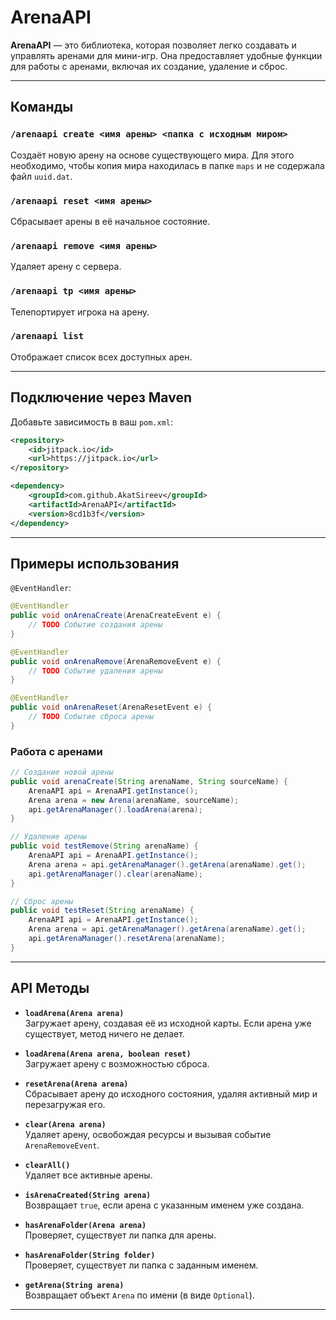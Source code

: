 
# ArenaAPI

**ArenaAPI** — это библиотека, которая позволяет легко создавать и управлять аренами для мини-игр. Она предоставляет удобные функции для работы с аренами, включая их создание, удаление и сброс.

---

## Команды

### `/arenaapi create <имя арены> <папка с исходным миром>` 
Создаёт новую арену на основе существующего мира. Для этого необходимо, чтобы копия мира находилась в папке `maps` и не содержала файл `uuid.dat`.
### `/arenaapi reset <имя арены>`
Сбрасывает арены в её начальное состояние.
### `/arenaapi remove <имя арены>`
Удаляет арену с сервера.
### `/arenaapi tp <имя арены>`
Телепортирует игрока на арену.
### `/arenaapi list`
Отображает список всех доступных арен.

---

## Подключение через Maven

Добавьте зависимость в ваш `pom.xml`:

```xml
<repository>
    <id>jitpack.io</id>
    <url>https://jitpack.io</url>
</repository>

<dependency>
    <groupId>com.github.AkatSireev</groupId>
    <artifactId>ArenaAPI</artifactId>
    <version>8cd1b3f</version>
</dependency>
```

---

## Примеры использования

`@EventHandler`:

```java
@EventHandler
public void onArenaCreate(ArenaCreateEvent e) {
    // TODO Событие создания арены
}

@EventHandler
public void onArenaRemove(ArenaRemoveEvent e) {
    // TODO Событие удаления арены
}

@EventHandler
public void onArenaReset(ArenaResetEvent e) {
    // TODO Событие сброса арены
}
```

### Работа с аренами

```java
// Создание новой арены
public void arenaCreate(String arenaName, String sourceName) {
    ArenaAPI api = ArenaAPI.getInstance();
    Arena arena = new Arena(arenaName, sourceName);
    api.getArenaManager().loadArena(arena);
}

// Удаление арены
public void testRemove(String arenaName) {
    ArenaAPI api = ArenaAPI.getInstance();
    Arena arena = api.getArenaManager().getArena(arenaName).get();
    api.getArenaManager().clear(arenaName);
}

// Сброс арены
public void testReset(String arenaName) {
    ArenaAPI api = ArenaAPI.getInstance();
    Arena arena = api.getArenaManager().getArena(arenaName).get();
    api.getArenaManager().resetArena(arenaName);
}
```

---

## API Методы

- **`loadArena(Arena arena)`**  
  Загружает арену, создавая её из исходной карты. Если арена уже существует, метод ничего не делает.

- **`loadArena(Arena arena, boolean reset)`**  
  Загружает арену с возможностью сброса.

- **`resetArena(Arena arena)`**  
  Сбрасывает арену до исходного состояния, удаляя активный мир и перезагружая его.

- **`clear(Arena arena)`**  
  Удаляет арену, освобождая ресурсы и вызывая событие `ArenaRemoveEvent`.

- **`clearAll()`**  
  Удаляет все активные арены.

- **`isArenaCreated(String arena)`**  
  Возвращает `true`, если арена с указанным именем уже создана.

- **`hasArenaFolder(Arena arena)`**  
  Проверяет, существует ли папка для арены.

- **`hasArenaFolder(String folder)`**  
  Проверяет, существует ли папка с заданным именем.

- **`getArena(String arena)`**  
  Возвращает объект `Arena` по имени (в виде `Optional`).

---

